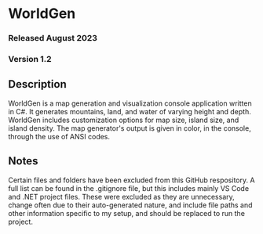 # WorldGen
### Released August 2023
### Version 1.2

## Description
WorldGen is a map generation and visualization console application written in C#.
It generates mountains, land, and water of varying height and depth.
WorldGen includes customization options for map size, island size, and island density.
The map generator's output is given in color, in the console, through the use of ANSI codes.

## Notes
Certain files and folders have been excluded from this GitHub respository.
A full list can be found in the .gitignore file, but this includes mainly VS Code and .NET project files.
These were excluded as they are unnecessary, change often due to their auto-generated nature,
and include file paths and other information specific to my setup, and should be replaced to run the project.
